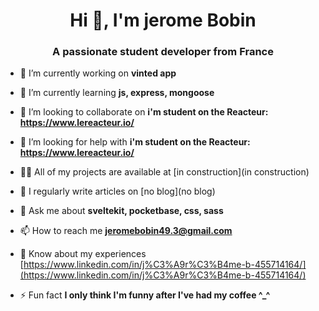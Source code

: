 <h1 align="center">Hi 👋, I'm jerome Bobin</h1>
<h3 align="center">A passionate student developer from France</h3>

- 🔭 I’m currently working on **vinted app**

- 🌱 I’m currently learning **js, express, mongoose**

- 👯 I’m looking to collaborate on **i'm student on the Reacteur: https://www.lereacteur.io/**

- 🤝 I’m looking for help with **i'm student on the Reacteur: https://www.lereacteur.io/**

- 👨‍💻 All of my projects are available at [in construction](in construction)

- 📝 I regularly write articles on [no blog](no blog)

- 💬 Ask me about **sveltekit, pocketbase, css, sass**

- 📫 How to reach me **jeromebobin49.3@gmail.com**

- 📄 Know about my experiences [https://www.linkedin.com/in/j%C3%A9r%C3%B4me-b-455714164/](https://www.linkedin.com/in/j%C3%A9r%C3%B4me-b-455714164/)

- ⚡ Fun fact **I only think I'm funny after I've had my coffee ^_^**
